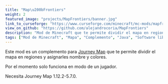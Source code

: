 ```yaml
---
title: "Map\u200bFrontiers"
weight: 2
featured_image: "projects/MapFrontiers/banner.jpg"
link_to_curseforge: "https://www.curseforge.com/minecraft/mc-mods/mapfrontiers"
view_on_github: "https://github.com/alejandrocoria/MapFrontiers"
description: "Mod de Minecraft que te permite dividir el mapa en regiones y asignarles nombre y colores."
tags: ["Mod de Minecraft", "Mapa", "Complemento", "Java", "Software libre"]
---
```


Este mod es un complemento para [Journey Map](https://www.curseforge.com/minecraft/mc-mods/journeymap) que te permite dividir el mapa en regiones y asignarles nombre y colores.

Por el momento solo funciona en modo de un jugador.

Necesita Journey Map 1.12.2-5.7.0.
